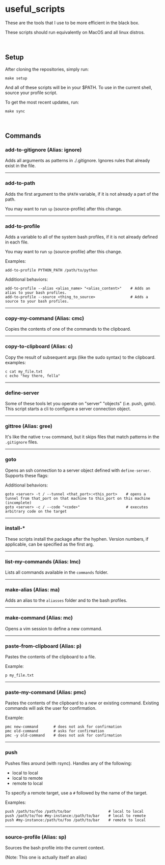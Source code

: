 # useful_scripts
These are the tools that I use to be more efficient in the black box.

These scripts should run equivalently on MacOS and all linux distros.

<br>

## Setup
After cloning the repositories, simply run:

```
make setup
```

And all of these scripts will be in your $PATH. To use in the current shell, source your profile script. 

To get the most recent updates, run:

```
make sync
```

<br>

## Commands

### add-to-gitignore (Alias: ignore)

Adds all arguments as patterns in ./.gitignore. Ignores rules that already exist in the file.

---

### add-to-path
Adds the first argument to the `$PATH` variable, if it is not already a part of the path. 

You may want to run `sp` (source-profile) after this change.

---

### add-to-profile
Adds a variable to all of the system bash profiles, if it is not already defined in each file. 

You may want to run `sp` (source-profile) after this change.

Examples:
```
add-to-profile PYTHON_PATH /path/to/python
```

Additional behaviors:
```
add-to-profile --alias <alias_name> "<alias_content>"    # Adds an alias to your bash profiles.
add-to-profile --source <thing_to_source>                # Adds a source to your bash profiles.
```

---

### copy-my-command (Alias: cmc)
Copies the contents of one of the commands to the clipboard.

---

### copy-to-clipboard (Alias: c)

Copy the result of subsequent args (like the sudo syntax) to the clipboard. examples:

```
c cat my_file.txt
c echo "hey there, fella"
```

---

### define-server 
Some of these tools let you operate on "server" "objects" (i.e. push, goto). This script starts a cli to configure a server connection object.

---
  
### gittree (Alias: gree)
It's like the native `tree` command, but it skips files that match patterns in the `.gitignore` files.

---

### goto
Opens an ssh connection to a server object defined with `define-server`. Supports these flags:

Additional behaviors:
```
goto <server> -t / --tunnel <that_port>:<this_port>    # opens a tunnel from that_port on that machine to this_port on this machine (incomplete)
goto <server> -c / --code "<code>"                     # executes arbitrary code on the target
```

---

### install-\*
These scripts install the package after the hyphen. Version numbers, if applicable, can be specified as the first arg.

---

### list-my-commands (Alias: lmc)
Lists all commands available in the `commands` folder.

---

### make-alias (Alias: ma)

Adds an alias to the `aliasses` folder and to the bash profiles.

---

### make-command (Alias: mc)

Opens a vim session to define a new command.

---

### paste-from-clipboard (Alias: p)

Pastes the contents of the clipboard to a file.

Example:
```
p my_file.txt
```

---

### paste-my-command (Alias: pmc)

Pastes the contents of the clipboard to a new or existing command. Existing commands will ask the user for confirmation.

Example:
``` 
pmc new-command       # does not ask for confirmation
pmc old-command       # asks for confirmation
pmc -y old-command    # does not ask for confirmation
```

---

### push 
Pushes files around (with rsync). Handles any of the following:

- local to local
- local to remote
- remote to local

To specify a remote target, use a `#` followed by the name of the target. 

Examples:
```
push /path/to/foo /path/to/bar                 # local to local
push /path/to/foo #my-instance:/path/to/bar    # local to remote
push #my-instance:/path/to/foo /path/to/bar    # remote to local
```

---

### source-profile (Alias: sp)

Sources the bash profile into the current context.

(Note: This one is actually itself an alias)
